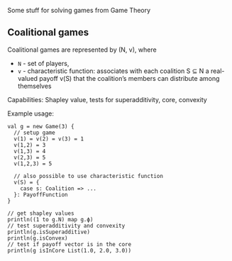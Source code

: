 Some stuff for solving games from Game Theory

## Coalitional games
Coalitional games are represented by (N, v), where
* `N` - set of players,
* `v` - characteristic function: associates with each coalition S ⊆ N a real-valued payoff v(S)
  that the coalition’s members can distribute among themselves

Capabilities: Shapley value, tests for superadditivity, core, convexity

Example usage:

    val g = new Game(3) {
      // setup game
      v(1) = v(2) = v(3) = 1
      v(1,2) = 3
      v(1,3) = 4
      v(2,3) = 5
      v(1,2,3) = 5

      // also possible to use characteristic function
      v(S) = {
        case s: Coalition => ...
      }: PayoffFunction
    }

    // get shapley values
    println((1 to g.N) map g.ϕ)
    // test superadditivity and convexity
    println(g.isSuperadditive)
    println(g.isConvex)
    // test if payoff vector is in the core
    println(g isInCore List(1.0, 2.0, 3.0))
